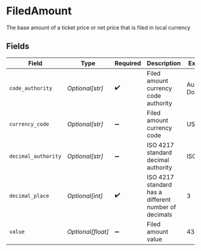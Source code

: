 # FiledAmount

The base amount of a ticket price or net price that is filed in local currency


## Fields

| Field                                                | Type                                                 | Required                                             | Description                                          | Example                                              |
| ---------------------------------------------------- | ---------------------------------------------------- | ---------------------------------------------------- | ---------------------------------------------------- | ---------------------------------------------------- |
| `code_authority`                                     | *Optional[str]*                                      | :heavy_check_mark:                                   | Filed amount currency code authority                 | Australian Dollar                                    |
| `currency_code`                                      | *Optional[str]*                                      | :heavy_minus_sign:                                   | Filed amount currency code                           | USD                                                  |
| `decimal_authority`                                  | *Optional[str]*                                      | :heavy_minus_sign:                                   | ISO 4217 standard decimal authority                  | ISO 4217                                             |
| `decimal_place`                                      | *Optional[int]*                                      | :heavy_check_mark:                                   | ISO 4217 standard has a different number of decimals | 3                                                    |
| `value`                                              | *Optional[float]*                                    | :heavy_minus_sign:                                   | Filed amount value                                   | 43.3422                                              |